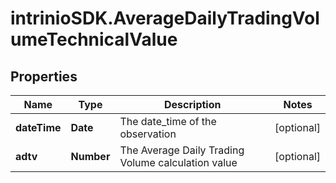 # intrinioSDK.AverageDailyTradingVolumeTechnicalValue

## Properties
Name | Type | Description | Notes
------------ | ------------- | ------------- | -------------
**dateTime** | **Date** | The date_time of the observation | [optional] 
**adtv** | **Number** | The Average Daily Trading Volume calculation value | [optional] 


